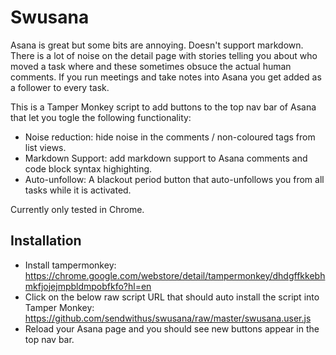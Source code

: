 # Swusana

Asana is great but some bits are annoying.  Doesn't support markdown.  There is a lot of noise on the detail page with stories telling you about who moved a task where and these sometimes obsuce the actual human comments.
If you run meetings and take notes into Asana you get added as a follower to every task.

This is a Tamper Monkey script to add buttons to the top nav bar of Asana that let you togle the following functionality: 
- Noise reduction: hide noise in the comments / non-coloured tags from list views.
- Markdown Support: add markdown support to Asana comments and code block syntax highighting.
- Auto-unfollow: A blackout period button that auto-unfollows you from all tasks while it is activated.

Currently only tested in Chrome.

## Installation

- Install tampermonkey: https://chrome.google.com/webstore/detail/tampermonkey/dhdgffkkebhmkfjojejmpbldmpobfkfo?hl=en
- Click on the below raw script URL that should auto install the script into Tamper Monkey: https://github.com/sendwithus/swusana/raw/master/swusana.user.js
- Reload your Asana page and you should see new buttons appear in the top nav bar.
